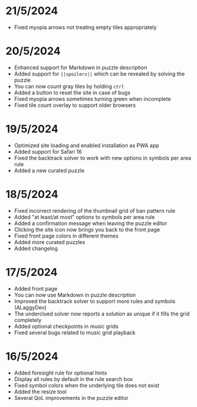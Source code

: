 # 21/5/2024

- Fixed myopia arrows not treating empty tiles appropriately

# 20/5/2024

- Enhanced support for Markdown in puzzle description
- Added support for `||spoilers||` which can be revealed by solving the puzzle
- You can now count gray tiles by holding `ctrl`
- Added a button to reset the site in case of bugs
- Fixed myopia arrows sometimes turning green when incomplete
- Fixed tile count overlay to support older browsers

# 19/5/2024

- Optimized site loading and enabled installation as PWA app
- Added support for Safari 16
- Fixed the backtrack solver to work with new options in symbols per area rule
- Added a new curated puzzle

# 18/5/2024

- Fixed incorrect rendering of the thumbnail grid of ban pattern rule
- Added "at least/at most" options to symbols per area rule
- Added a confirmation message when leaving the puzzle editor
- Clicking the site icon now brings you back to the front page
- Fixed front page colors in different themes
- Added more curated puzzles
- Added changelog

# 17/5/2024

- Added front page
- You can now use Markdown in puzzle description
- Improved the backtrack solver to support more rules and symbols (ALaggyDev)
- The underclued solver now reports a solution as unique if it fills the grid completely
- Added optional checkpoints in music grids
- Fixed several bugs related to music grid playback

# 16/5/2024

- Added foresight rule for optional hints
- Display all rules by default in the rule search box
- Fixed symbol colors when the underlying tile does not exist
- Added the resize tool
- Several QoL improvements in the puzzle editor
